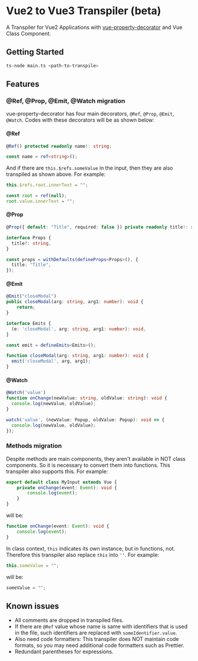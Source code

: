 # Vue2 to Vue3 Transpiler (beta)

A Transpiler for Vue2 Applications with [vue-property-decorator](https://github.com/kaorun343/vue-property-decorator) and Vue Class Component.

## Getting Started

```sh
ts-node main.ts <path-to-transpile>
```

## Features

### @Ref, @Prop, @Emit, @Watch migration

vue-property-decorator has four main decorators, `@Ref`, `@Prop`, `@Emit`, `@Watch`. Codes with these decorators will be as shown below:

#### @Ref

```ts
@Ref() protected readonly name!: string;
```

```ts
const name = ref<string>();
```

And if there are `this.$refs.someValue` in the input, then they are also transpiled as shown above.
For example:

```ts
this.$refs.root.innerText = "";
```

```ts
const root = ref(null);
root.value.innerText = "";
```

#### @Prop

```ts
@Prop({ default: "Title", required: false }) private readonly title!: string;
```

```ts
interface Props {
  title?: string,
}

const props = withDefaults(defineProps<Props>(), {
  title: "Title",
});
```

#### @Emit

```ts
@Emit("closeModal")
public closeModal(arg: string, arg1: number): void {
    return;
} 
```

```ts
interface Emits {
  (e: 'closeModal', arg: string, arg1: number): void,
}

const emit = defineEmits<Emits>();

function closeModal(arg: string, arg1: number): void {
  emit('closeModal', arg, arg1);
}
```

#### @Watch

```ts
@Watch('value')
function onChange(newValue: string, oldValue: string): void {
  console.log(newValue, oldValue);
}
```

```ts
watch('value', (newValue: Popup, oldValue: Popup): void => {
  console.log(newValue, oldValue);
});
```

### Methods migration

Despite methods are main components, they aren't available in NOT class components.
So it is necessary to convert them into functions. This transpiler also supports this.
For example:

```ts
export default class MyInput extends Vue {
    private onChange(event: Event): void {
        console.log(event);
    }
}
```

will be:

```ts
function onChange(event: Event): void {
    console.log(event);
}
```

In class context, `this` indicates its own instance, but in functions, not.
Therefore this transpiler also replace `this` into `''`. For example:

```ts
this.someValue = "";
```

will be:

```ts
someValue = "";
```

## Known issues

- All comments are dropped in transpiled files.
- If there are `@Ref` value whose name is same with identifiers that is used in the file,
such identifiers are replaced with `someIdentifier.value`.
- Also need code formatters: This transpiler does NOT maintain code formats, so you may need additional code formatters such as Prettier.
- Redundant parentheses for expressions.